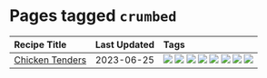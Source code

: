 # Pages tagged `crumbed`

|Recipe Title|Last Updated|Tags
|:---|:---|:---|
|[Chicken Tenders](../recipes/chickentenders.md)|2023-06-25|[![](https://img.shields.io/badge/tag-airfryer-9fef19)](../tags/airfryer.md) [![](https://img.shields.io/badge/tag-amazing-d4602a)](../tags/amazing.md) [![](https://img.shields.io/badge/tag-battered-f05668)](../tags/battered.md) [![](https://img.shields.io/badge/tag-chicken-c6d429)](../tags/chicken.md) [![](https://img.shields.io/badge/tag-crumbed-427cd)](../tags/crumbed.md) [![](https://img.shields.io/badge/tag-messy-d5a11)](../tags/messy.md) [![](https://img.shields.io/badge/tag-mine-6d71)](../tags/mine.md) [![](https://img.shields.io/badge/tag-sides-13fda6)](../tags/sides.md)|